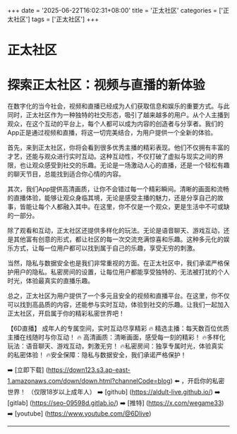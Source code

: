 +++
date = '2025-06-22T16:02:31+08:00'
title = '正太社区'
categories = ['正太社区']
tags = ['正太社区']
+++

# 正太社区

# 探索正太社区：视频与直播的新体验

在数字化的当今社会，视频和直播已经成为人们获取信息和娱乐的重要方式。与此同时，正太社区作为一种独特的社交形态，吸引了越来越多的用户。从个人主播到观众，在这个互动的平台上，每个人都可以成为内容的创造者与分享者。我们的App正是通过视频和直播，将这一切完美结合，为用户提供一个全新的体验。

首先，来到正太社区，你将会看到很多优秀主播的精彩表现。他们不仅拥有丰富的才艺，还能与观众进行实时互动。这种互动性，不仅打破了虚拟与现实之间的界限，也让观众感受到社交的乐趣。无论是一场激动人心的直播，还是一个轻松有趣的聊天节目，总能找到适合你心情的内容。

其次，我们App提供高清画质，让你不会错过每一个精彩瞬间。清晰的画面和流畅的直播体验，能够让观众身临其境，无论是感受主播的魅力，还是分享自己的故事，皆能让每个人都融入其中。在这里，你不仅是一个观众，更是生活中不可或缺的一部分。

除了观看和互动，正太社区还提供多样化的玩法。无论是语音聊天、游戏互动，还是其他富有创意的形式，都让社区的每一次交流充满惊喜和乐趣。这种多元化的娱乐方式，让每一位用户都可以找到属于自己的乐趣，享受无穷的刺激。

当然，隐私与数据安全也是我们非常重视的方面。在正太社区中，我们承诺严格保护用户的隐私。私密房间的设置，让每位用户都能享受独特的、无法被打扰的个人时光，体验最真实的直播乐趣。

总之，正太社区为用户提供了一个多元且安全的视频和直播平台。在这里，你不仅可以找到高品质的内容，还能参与实时互动，体验到社交的乐趣。让我们一起加入正太社区，开启属于你的精彩私密世界吧！

【6D直播】
成年人的专属空间，实时互动尽享精彩
🔥 精选主播：每天数百位优质主播在线随时与你互动！
🔥 高清画质：清晰画面，感受每一刻的精彩！
🔥多样化玩法：语音聊天、游戏互动，刺激无穷！
🔥私密房间：独享专属时光，体验真实的私密体验！
🔥安全保障：隐私与数据安全，我们承诺严格保护！

➡️ [立即下载] (https://down123.s3.ap-east-1.amazonaws.com/down/down.html?channelCode=blog) ⬅️ ，开启你的私密世界！
（仅限18岁以上成年人）
➡️ [github] (https://aldult-live.github.io/)
➡️ [gitlab] (https://seo-09598d.gitlab.io/)
➡️ [推特] (https://x.com/wegame33)
➡️ [youtube] (https://www.youtube.com/@6Dlive)

---
